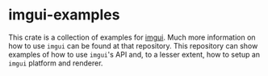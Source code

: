 # imgui-examples

This crate is a collection of examples for [imgui](https://github.com/imgui-rs/imgui-rs).
Much more information on how to use `imgui` can be found at that repository. This repository
can show examples of how to use `imgui`'s API and, to a lesser extent, how to setup an
`imgui` platform and renderer.
